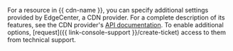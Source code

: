 For a resource in {{ cdn-name }}, you can specify additional settings provided by EdgeCenter, a CDN provider. For a complete description of its features, see the CDN provider's [API documentation](https://apidocs.edgecenter.ru/cdn). To enable additional options, [request]({{ link-console-support }}/create-ticket) access to them from technical support.

